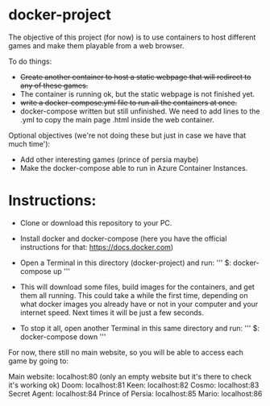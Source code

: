 # docker-project
The objective of this project (for now) is to use containers to host different games and make them playable from a web browser.

To do things:
- ~~Create another container to host a static webpage that will redirect to any of these games.~~
- The container is running ok, but the static webpage is not finished yet.
- ~~write a docker-compose.yml file to run all the containers at once.~~
- docker-compose written but still unfinished. We need to add lines to the .yml to copy the main page .html inside the web container.

Optional objectives (we're not doing these but just in case we have that much time'):
- Add other interesting games (prince of persia maybe)
- Make the docker-compose able to run in Azure Container Instances.

# Instructions:
- Clone or download this repository to your PC.
- Install docker and docker-compose (here you have the official instructions for that: https://docs.docker.com)
- Open a Terminal in this directory (docker-project) and run:
'''
$: docker-compose up
'''
- This will download some files, build images for the containers, and get them all running. This could take a while the first time, depending on what docker images you already have or not in your computer and your internet speed. Next times it will be just a few seconds.

- To stop it all, open another Terminal in this same directory and run:
'''
$: docker-compose down
'''

For now, there still no main website, so you will be able to access each game by going to:

Main website: localhost:80 (only an empty website but it's there to check it's working ok)
Doom: localhost:81
Keen: localhost:82
Cosmo: localhost:83
Secret Agent: localhost:84
Prince of Persia: localhost:85
Mario: localhost:86
